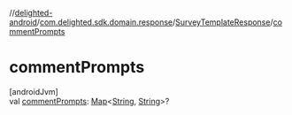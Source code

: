 //[delighted-android](../../../index.md)/[com.delighted.sdk.domain.response](../index.md)/[SurveyTemplateResponse](index.md)/[commentPrompts](comment-prompts.md)

# commentPrompts

[androidJvm]\
val [commentPrompts](comment-prompts.md): [Map](https://kotlinlang.org/api/latest/jvm/stdlib/kotlin.collections/-map/index.html)&lt;[String](https://kotlinlang.org/api/latest/jvm/stdlib/kotlin/-string/index.html), [String](https://kotlinlang.org/api/latest/jvm/stdlib/kotlin/-string/index.html)&gt;?
